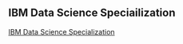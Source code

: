 ## IBM Data Science Speciailization

[IBM Data Science Specialization](https://www.coursera.org/specializations/ibm-data-science-professional-certificate)